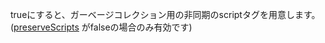 trueにすると、ガーベージコレクション用の非同期のscriptタグを用意します。
(<a href="#!/api/Ext.Loader-cfg-preserveScripts" rel="Ext.Loader-cfg-preserveScripts" class="docClass">preserveScripts</a>
がfalseの場合のみ有効です)
